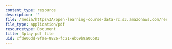 ```yaml
---
content_type: resource
description: ''
file: /media/https%3A/open-learning-course-data-rc.s3.amazonaws.com/res-10-001-making-science-and-engineering-pictures-a-practical-guide-to-presenting-your-work-spring-2016/cfde06dd9fae8826fc21eb69b9a06b81_7wOsPc0XtpY.pdf
file_type: application/pdf
resourcetype: Document
title: 3play pdf file
uid: cfde06dd-9fae-8826-fc21-eb69b9a06b81
---
```

